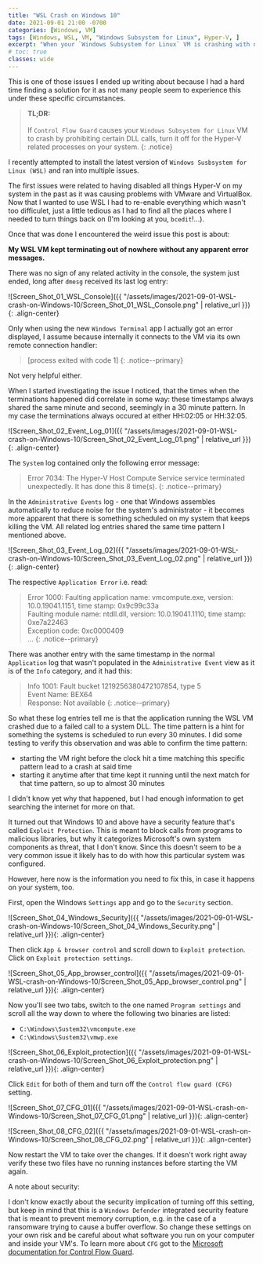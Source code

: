 ```yaml
---
title: "WSL Crash on Windows 10"
date: 2021-09-01 21:00 -0700
categories: [Windows, VM]
tags: [Windows, WSL, VM, "Windows Subsystem for Linux", Hyper-V, ]
excerpt: "When your `Windows Subsystem for Linux` VM is crashing with no apparent error messages, it could be caused by a Windows security setting that blocks certain DLL calls."
# toc: true
classes: wide
---
```


This is one of those issues I ended up writing about because I had a hard time finding a solution for it as not many people seem to experience this under these specific circumstances.

>**TL;DR:**<br><br>
>If `Control Flow Guard` causes your `Windows Subsystem for Linux` VM to crash by prohibiting certain DLL calls, turn it off for the Hyper-V related processes on your system.
{: .notice}

I recently attempted to install the latest version of `Windows Susbsystem for Linux (WSL)` and ran into multiple issues.

The first issues were related to having disabled all things Hyper-V on my system in the past as it was causing problems with VMware and VirtualBox. Now that I wanted to use WSL I had to re-enable everything which wasn't too difficulet, just a little tedious as I had to find all the places where I needed to turn things back on (I'm looking at you, `bcedit`!...).

Once that was done I encountered the weird issue this post is about:

**My WSL VM kept terminating out of nowhere without any apparent error messages.**

There was no sign of any related activity in the console, the system just ended, long after `dmesg` received its last log entry:

![Screen_Shot_01_WSL_Console]({{ "/assets/images/2021-09-01-WSL-crash-on-Windows-10/Screen_Shot_01_WSL_Console.png" | relative_url }}){: .align-center}

Only when using the new `Windows Terminal` app I actually got an error displayed, I assume because internally it connects to the VM via its own remote connection handler:

>[process exited with code 1]
{: .notice--primary}

Not very helpful either.

When I started investigating the issue I noticed, that the times when the terminations happened did correlate in some way: these timestamps always shared the same minute and second, seemingly in a 30 minute pattern. In my case the terminations always occured at either HH:02:05 or HH:32:05.

![Screen_Shot_02_Event_Log_01]({{ "/assets/images/2021-09-01-WSL-crash-on-Windows-10/Screen_Shot_02_Event_Log_01.png" | relative_url }}){: .align-center}

The `System` log contained only the following error message:

>Error 7034: The Hyper-V Host Compute Service service terminated unexpectedly.  It has done this 8 time(s).
{: .notice--primary}

In the `Administrative Events` log - one that Windows assembles automatically to reduce noise for the system's administrator - it becomes more apparent that there is something scheduled on my system that keeps killing the VM. All related log entries shared the same time pattern I mentioned above.

![Screen_Shot_03_Event_Log_02]({{ "/assets/images/2021-09-01-WSL-crash-on-Windows-10/Screen_Shot_03_Event_Log_02.png" | relative_url }}){: .align-center}

The respective `Application Error` i.e. read:

>Error 1000: Faulting application name: vmcompute.exe, version: 10.0.19041.1151, time stamp: 0x9c99c33a<br>
>Faulting module name: ntdll.dll, version: 10.0.19041.1110, time stamp: 0xe7a22463<br>
>Exception code: 0xc0000409<br>
>...
{: .notice--primary}

There was another entry with the same timestamp in the normal `Application` log that wasn't populated in the `Administrative Event` view as it is of the `Info` category, and it had this:

>Info 1001: Fault bucket 1219256380472107854, type 5<br>
>Event Name: BEX64<br>
>Response: Not available
{: .notice--primary}

So what these log entries tell me is that the application running the WSL VM crashed due to a failed call to a system DLL. The time pattern is a hint for something the systems is scheduled to run every 30 minutes. I did some testing to verify this observation and was able to confirm the time pattern:

- starting the VM right before the clock hit a time matching this specific pattern lead to a crash at said time
- starting it anytime after that time kept it running until the next match for that time pattern, so up to almost 30 minutes

I didn't know yet why that happened, but I had enough information to get searching the internet for more on that.

It turned out that Windows 10 and above have a security feature that's called `Exploit Protection`. This is meant to block calls from programs to malicious libraries, but why it categorizes Microsoft's own system components as threat, that I don't know. Since this doesn't seem to be a very common issue it likely has to do with how this particular system was configured.

However, here now is the information you need to fix this, in case it happens on your system, too.

First, open the Windows `Settings` app and go to the `Security` section.

![Screen_Shot_04_Windows_Security]({{ "/assets/images/2021-09-01-WSL-crash-on-Windows-10/Screen_Shot_04_Windows_Security.png" | relative_url }}){: .align-center}

Then click `App & browser control` and scroll down to `Exploit protection`. Click on `Exploit protection settings`.

![Screen_Shot_05_App_browser_control]({{ "/assets/images/2021-09-01-WSL-crash-on-Windows-10/Screen_Shot_05_App_browser_control.png" | relative_url }}){: .align-center}

Now you'll see two tabs, switch to the one named `Program settings` and scroll all the way down to where the following two binaries are listed:

- `C:\Windows\Sustem32\vmcompute.exe`
- `C:\Windows\Sustem32\vmwp.exe`

![Screen_Shot_06_Exploit_protection]({{ "/assets/images/2021-09-01-WSL-crash-on-Windows-10/Screen_Shot_06_Exploit_protection.png" | relative_url }}){: .align-center}

Click `Edit` for both of them and turn off the `Control flow guard (CFG)` setting.

![Screen_Shot_07_CFG_01]({{ "/assets/images/2021-09-01-WSL-crash-on-Windows-10/Screen_Shot_07_CFG_01.png" | relative_url }}){: .align-center}

![Screen_Shot_08_CFG_02]({{ "/assets/images/2021-09-01-WSL-crash-on-Windows-10/Screen_Shot_08_CFG_02.png" | relative_url }}){: .align-center}

Now restart the VM to take over the changes. If it doesn't work right away verify these two files have no running instances before starting the VM again.

A note about security:

I don't know exactly about the security implication of turning off this setting, but keep in mind that this is a `Windows Defender` integrated security feature that is meant to prevent memory corruption, e.g. in the case of a ransomware trying to cause a buffer overflow. So change these settings on your own risk and be careful about what software you run on your computer and inside your VM's. To learn more about `CFG` got to the [Microsoft documentation for Control Flow Guard](https://docs.microsoft.com/en-us/windows/win32/secbp/control-flow-guard).
